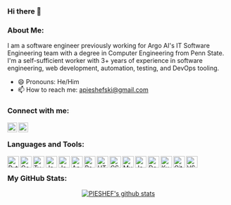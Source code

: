 ### Hi there 👋

<!--
**PIESHEF/PIESHEF** is a ✨ _special_ ✨ repository because its `README.md` (this file) appears on your GitHub profile.

Here are some ideas to get you started:

- 🔭 I’m currently working on ...
- 🌱 I’m currently learning ...
- 👯 I’m looking to collaborate on ...
- 🤔 I’m looking for help with ...
- 💬 Ask me about ...
- ⚡ Fun fact: ...
-->

### About Me:

I am a software engineer previously working for Argo AI's IT Software Engineering team with a degree in Computer Engineering from Penn State. I'm a self-sufficient worker with 3+ years of experience in software engineering, web development, automation, testing, and DevOps tooling.

- 😄 Pronouns: He/Him
- 📫 How to reach me: apieshefski@gmail.com

### Connect with me:

[<img align="left" alt="LinkedIn" width="22px" src="https://cdn.jsdelivr.net/npm/simple-icons@v3/icons/linkedin.svg" />][linkedin]
[<img align="left" alt="Instagram" width="22px" style="color: black" src="https://cdn.jsdelivr.net/npm/simple-icons@v3/icons/instagram.svg" />][instagram]

<br />

### Languages and Tools:

<img align="left" alt="Python" width="26px" src="https://cdn.jsdelivr.net/gh/devicons/devicon/icons/python/python-original.svg" />
<img align="left" alt="Golang" width="26px" src="https://cdn.jsdelivr.net/gh/devicons/devicon/icons/go/go-original.svg" />
<img align="left" alt="Typescript" width="26px" src="https://cdn.jsdelivr.net/gh/devicons/devicon/icons/typescript/typescript-plain.svg" />
<img align="left" alt="Javascript" width="26px" src="https://cdn.jsdelivr.net/gh/devicons/devicon/icons/javascript/javascript-plain.svg" />
<img align="left" alt="Java" width="26px" src="https://cdn.jsdelivr.net/gh/devicons/devicon/icons/java/java-original-wordmark.svg" />
<img align="left" alt="Angular" width="26px" src="https://cdn.jsdelivr.net/gh/devicons/devicon/icons/angularjs/angularjs-plain.svg" />
<img align="left" alt="React" width="26px" src="https://cdn.jsdelivr.net/gh/devicons/devicon/icons/react/react-original.svg" />
<img align="left" alt="HTML5" width="26px" src="https://cdn.jsdelivr.net/gh/devicons/devicon/icons/html5/html5-plain-wordmark.svg" />
<img align="left" alt="CSS" width="26px" src="https://cdn.jsdelivr.net/gh/devicons/devicon/icons/css3/css3-original-wordmark.svg" />
<img align="left" alt="MySQL" width="26px" src="https://cdn.jsdelivr.net/gh/devicons/devicon/icons/mysql/mysql-original-wordmark.svg" />
<img align="left" alt="Jenkins" width="26px" src="https://cdn.jsdelivr.net/gh/devicons/devicon/icons/jenkins/jenkins-original.svg" />
<img align="left" alt="Docker" width="26px" src="https://cdn.jsdelivr.net/gh/devicons/devicon/icons/docker/docker-original-wordmark.svg" />
<img align="left" alt="Kubernetes" width="26px" src="https://cdn.jsdelivr.net/gh/devicons/devicon/icons/kubernetes/kubernetes-plain.svg" />
<img align="left" alt="Git" width="26px" src="https://cdn.jsdelivr.net/gh/devicons/devicon/icons/git/git-original.svg" />
<img align="left" alt="VSCode" width="26px" src="https://cdn.jsdelivr.net/gh/devicons/devicon/icons/vscode/vscode-original.svg" />

<br />

### My GitHub Stats:

<p align="center">
  <a href="https://github.com/PIESHEF"><img src="https://github-readme-stats.vercel.app/api?username=PIESHEF&hide_border=true&show_icons=true&theme=nightowl" alt="PIESHEF's github stats"></a>
</p>

[linkedin]: https://www.linkedin.com/in/alex-pieshefski/
[instagram]: https://www.instagram.com/alex_pieshefski/
